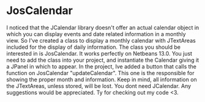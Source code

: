 # JosCalendar
I noticed that the JCalendar library doesn't offer an actual calendar object in which you can display events and date related information in a monthly view. So I've created a class to display a monthly calendar with JTextAreas included for the display of daily information.
The class you should be interested in is JosCalendar. It works perfectly on Netbeans 13.0. You just need to add the class into your project, and instantiate the Calendar giving it a JPanel in which to appear. In the project, Ive added a button that calls the function on JosCalendar "updateCalendar". This one is the responsible for showing the proper month and information. Keep in mind, all information on the JTextAreas, unless stored, will be lost.
You dont need JCalendar. 
Any suggestions would be appreciated. Ty for checking out my code <3.
